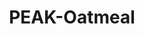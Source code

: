 ---
title: PEAK-Oatmeal
name: PEAK Oatmeal Variety Pack
description: The PEAK Oatmeal Variety Pack offers a convenient and nutritious breakfast option, featuring a selection of wholesome oatmeal flavors to kick-start your day. Packed with fiber, protein, and essential nutrients, each flavor in this pack delivers a delicious and satisfying breakfast experience. From classic flavors like maple brown sugar to innovative combinations like blueberry cinnamon, this variety pack caters to different taste preferences, making it an ideal choice for a quick and nourishing morning meal.
imageUrl: /assets/images/snackboxes/PeakOatmeal.jpg
tags:
    - product
imageAlt: Picture of PEAK Oatmeal product
price: $34.49

---